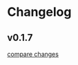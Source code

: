 # Changelog


## v0.1.7

[compare changes](https://github.com/mockline/mockline/compare/v0.1.5...v0.1.7)

